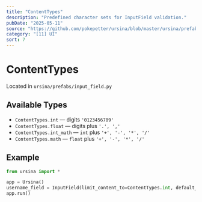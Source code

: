 ```yaml
---
title: "ContentTypes"
description: "Predefined character sets for InputField validation."
pubDate: "2025-05-11"
source: "https://github.com/pokepetter/ursina/blob/master/ursina/prefabs/input_field.py"
category: "[11] UI"
sort: 7
---
```


# ContentTypes

Located in `ursina/prefabs/input_field.py`

## Available Types

- `ContentTypes.int` — digits `'0123456789'`  
- `ContentTypes.float` — digits plus `'.', ','`  
- `ContentTypes.int_math` — `int` plus `'+', '-', '*', '/'`  
- `ContentTypes.math` — `float` plus `'+', '-', '*', '/'`  

## Example

```python
from ursina import *

app = Ursina()
username_field = InputField(limit_content_to=ContentTypes.int, default_value='123', active=True)
app.run()
```